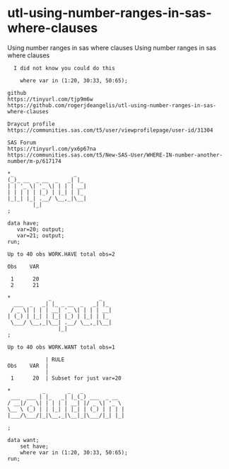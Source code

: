 # utl-using-number-ranges-in-sas-where-clauses
Using number ranges in sas where clauses
    Using number ranges in sas where clauses                                                      
                                                                                                  
      I did not know you could do this                                                            
                                                                                                  
        where var in (1:20, 30:33, 50:65);                                                        
                                                                                                  
    github                                                                                        
    https://tinyurl.com/tjp9m6w                                                                   
    https://github.com/rogerjdeangelis/utl-using-number-ranges-in-sas-where-clauses               
                                                                                                  
    Draycut profile                                                                               
    https://communities.sas.com/t5/user/viewprofilepage/user-id/31304                             
                                                                                                  
    SAS Forum                                                                                     
    https://tinyurl.com/yx6p67na                                                                  
    https://communities.sas.com/t5/New-SAS-User/WHERE-IN-number-another-number/m-p/617174         
                                                                                                  
    *_                   _                                                                        
    (_)_ __  _ __  _   _| |_                                                                      
    | | '_ \| '_ \| | | | __|                                                                     
    | | | | | |_) | |_| | |_                                                                      
    |_|_| |_| .__/ \__,_|\__|                                                                     
            |_|                                                                                   
    ;                                                                                             
                                                                                                  
    data have;                                                                                    
       var=20; output;                                                                            
       var=21; output;                                                                            
    run;                                                                                          
                                                                                                  
    Up to 40 obs WORK.HAVE total obs=2                                                            
                                                                                                  
    Obs    VAR                                                                                    
                                                                                                  
     1      20                                                                                    
     2      21                                                                                    
                                                                                                  
    *            _               _                                                                
      ___  _   _| |_ _ __  _   _| |_                                                              
     / _ \| | | | __| '_ \| | | | __|                                                             
    | (_) | |_| | |_| |_) | |_| | |_                                                              
     \___/ \__,_|\__| .__/ \__,_|\__|                                                             
                    |_|                                                                           
    ;                                                                                             
                                                                                                  
    Up to 40 obs WORK.WANT total obs=1                                                            
                                                                                                  
                | RULE                                                                            
    Obs    VAR  |                                                                                 
                |                                                                                 
     1      20  | Subset for just var=20                                                          
                                                                                                  
    *          _       _   _                                                                      
     ___  ___ | |_   _| |_(_) ___  _ __                                                           
    / __|/ _ \| | | | | __| |/ _ \| '_ \                                                          
    \__ \ (_) | | |_| | |_| | (_) | | | |                                                         
    |___/\___/|_|\__,_|\__|_|\___/|_| |_|                                                         
                                                                                                  
    ;                                                                                             
                                                                                                  
    data want;                                                                                    
        set have;                                                                                 
        where var in (1:20, 30:33, 50:65);                                                        
    run;                                                                                          
                                                                                                  
                                                                                                  
